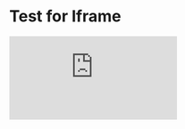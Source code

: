 # Test for Iframe

<iframe frameborder="0" scrolling="no" marginheight="0" marginwidth="0"
          title="Map for app"
          src="https://ecce-appchallenge.canadacentral.cloudapp.azure.com/portal/apps/webappviewer/index.html?id=557f9058abc74fcfb36b54f2fa303252"></iframe>